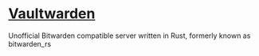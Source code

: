 # [Vaultwarden](https://github.com/dani-garcia/vaultwarden)
Unofficial Bitwarden compatible server written in Rust, formerly known as bitwarden_rs 
